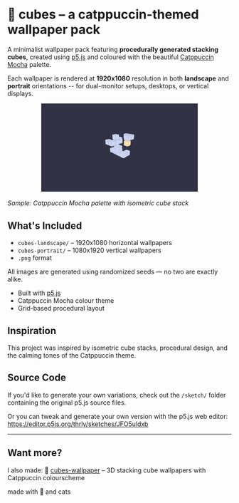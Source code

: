 # 🧊 cubes – a catppuccin-themed wallpaper pack

A minimalist wallpaper pack featuring **procedurally generated stacking cubes**, created using [p5.js](https://p5js.org/) and coloured with the beautiful [Catppuccin Mocha](https://github.com/catppuccin/catppuccin) palette.

Each wallpaper is rendered at **1920x1080** resolution in both **landscape** and **portrait** orientations -- for dual-monitor setups, desktops, or vertical displays.

<p align="center">
  <img src="./cubes-landscape/wallpaper_cubuccin-1.png" alt="'cubes' wallpaper preview" width="70%">
</p>

_Sample: Catppuccin Mocha palette with isometric cube stack_

## What's Included

- `cubes-landscape/` – 1920x1080 horizontal wallpapers
- `cubes-portrait/` – 1080x1920 vertical wallpapers
- `.png` format

All images are generated using randomized seeds — no two are exactly alike.

- Built with [p5.js](https://p5js.org/)
- Catppuccin Mocha colour theme
- Grid-based procedural layout

## Inspiration

This project was inspired by isometric cube stacks, procedural design, and the calming tones of the Catppuccin theme.

## Source Code

If you'd like to generate your own variations, check out the `/sketch/` folder containing the original p5.js source files.

Or you can tweak and generate your own version with the p5.js web editor: <https://editor.p5js.org/thrly/sketches/JFO5uldxb>

---

## Want more?

I also made: 🧊 [cubes-wallpaper](https://github.com/thrly/cubes-wallpaper) – 3D stacking cube wallpapers with Catppuccin colourscheme

made with 🩵 and cats

